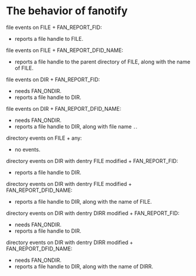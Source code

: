 # The behavior of fanotify

file events on FILE + FAN_REPORT_FID:

- reports a file handle to FILE.

file events on FILE + FAN_REPORT_DFID_NAME:

- reports a file handle to the parent directory of FILE, along with the name of FILE.

file events on DIR + FAN_REPORT_FID:

- needs FAN_ONDIR.
- reports a file handle to DIR.

file events on DIR + FAN_REPORT_DFID_NAME:

- needs FAN_ONDIR.
- reports a file handle to DIR, along with file name `.`.

directory events on FILE + any:

- no events.

directory events on DIR with dentry FILE modified + FAN_REPORT_FID:

- reports a file handle to DIR.

directory events on DIR with dentry FILE modified + FAN_REPORT_DFID_NAME:

- reports a file handle to DIR, along with the name of FILE.

directory events on DIR with dentry DIRR modified + FAN_REPORT_FID:

- needs FAN_ONDIR.
- reports a file handle to DIR.

directory events on DIR with dentry DIRR modified + FAN_REPORT_DFID_NAME:

- needs FAN_ONDIR.
- reports a file handle to DIR, along with the name of DIRR.
